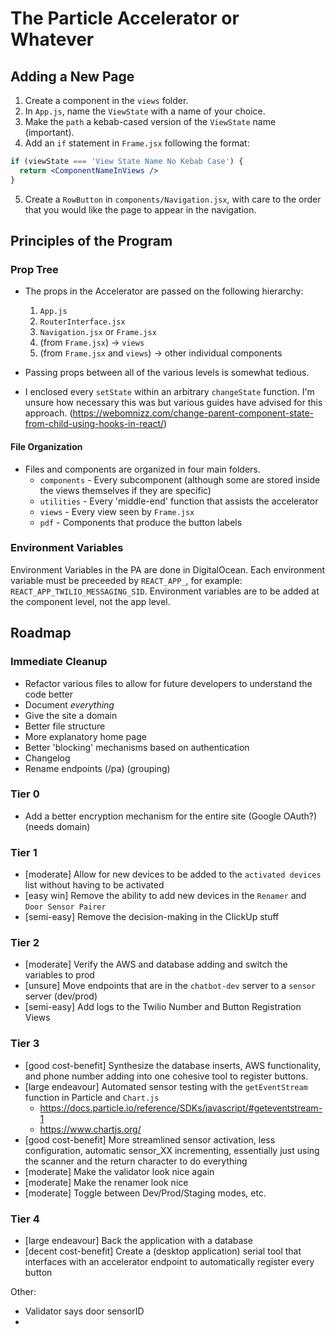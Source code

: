 # The Particle Accelerator or Whatever

## Adding a New Page
1. Create a component in the `views` folder.
2. In `App.js`, name the `ViewState` with a name of your choice.
3. Make the `path` a kebab-cased version of the `ViewState` name (important).
4. Add an `if` statement in `Frame.jsx` following the format: 
```jsx
if (viewState === 'View State Name No Kebab Case') {
  return <ComponentNameInViews />
} 
```
5. Create a `RowButton` in `components/Navigation.jsx`, with care to the order that you would like the page to appear in the navigation.

## Principles of the Program

### Prop Tree
- The props in the Accelerator are passed on the following hierarchy:
  1. `App.js`
  2. `RouterInterface.jsx`
  3. `Navigation.jsx` or `Frame.jsx`
  4. (from `Frame.jsx`) -> `views`
  5. (from `Frame.jsx` and `views`) -> other individual components

- Passing props between all of the various levels is somewhat tedious.
- I enclosed every `setState` within an arbitrary `changeState` function. I'm unsure how necessary this was but various guides have advised for this approach. (https://webomnizz.com/change-parent-component-state-from-child-using-hooks-in-react/)

#### File Organization

- Files and components are organized in four main folders.
  - `components` - Every subcomponent (although some are stored inside the views themselves if they are specific)
  - `utilities` - Every 'middle-end' function that assists the accelerator
  - `views` - Every view seen by `Frame.jsx`
  - `pdf` - Components that produce the button labels

### Environment Variables
Environment Variables in the PA are done in DigitalOcean. Each environment variable must be preceeded by `REACT_APP_`, for example: `REACT_APP_TWILIO_MESSAGING_SID`. Environment variables are to be added at the component level, not the app level.

## Roadmap

### Immediate Cleanup
- Refactor various files to allow for future developers to understand the code better
- Document _everything_
- Give the site a domain
- Better file structure
- More explanatory home page
- Better 'blocking' mechanisms based on authentication
- Changelog
- Rename endpoints (/pa) (grouping)

### Tier 0
- Add a better encryption mechanism for the entire site (Google OAuth?) (needs domain)

### Tier 1
- [moderate] Allow for new devices to be added to the `activated devices` list without having to be activated
- [easy win] Remove the ability to add new devices in the `Renamer` and `Door Sensor Pairer`
- [semi-easy] Remove the decision-making in the ClickUp stuff

### Tier 2
- [moderate] Verify the AWS and database adding and switch the variables to prod
- [unsure] Move endpoints that are in the `chatbot-dev` server to a `sensor` server (dev/prod)
- [semi-easy] Add logs to the Twilio Number and Button Registration Views

### Tier 3
- [good cost-benefit] Synthesize the database inserts, AWS functionality, and phone number adding into one cohesive tool to register buttons.
- [large endeavour] Automated sensor testing with the `getEventStream` function in Particle and `Chart.js`
  - https://docs.particle.io/reference/SDKs/javascript/#geteventstream-1
  - https://www.chartjs.org/
- [good cost-benefit] More streamlined sensor activation, less configuration, automatic sensor_XX incrementing, essentially just using the scanner and the return character to do everything
- [moderate] Make the validator look nice again
- [moderate] Make the renamer look nice
- [moderate] Toggle between Dev/Prod/Staging modes, etc.

### Tier 4
- [large endeavour] Back the application with a database
- [decent cost-benefit] Create a (desktop application) serial tool that interfaces with an accelerator endpoint to automatically register every button


Other: 
- Validator says door sensorID
- 
